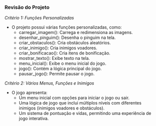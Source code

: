### Revisão do Projeto

*Critério 1: Funções Personalizadas*
- O projeto possui várias funções personalizadas, como:
  - carregar_imagem(): Carrega e redimensiona as imagens.
  - desenhar_pinguim(): Desenha o pinguim na tela.
  - criar_obstaculos(): Cria obstáculos aleatórios.
  - criar_inimigo(): Cria inimigos voadores.
  - criar_bonificacao(): Cria itens de bonificação.
  - mostrar_texto(): Exibe texto na tela.
  - menu_inicial(): Exibe o menu inicial do jogo.
  - jogo(): Contém a lógica principal do jogo.
  - pausar_jogo(): Permite pausar o jogo.

*Critério 2: Vários Menus, Funções e Inimigos*
- O jogo apresenta:
  - Um menu inicial com opções para iniciar o jogo ou sair.
  - Uma lógica de jogo que inclui múltiplos níveis com diferentes inimigos (inimigos voadores e obstáculos).
  - Um sistema de pontuação e vidas, permitindo uma experiência de jogo interativa.